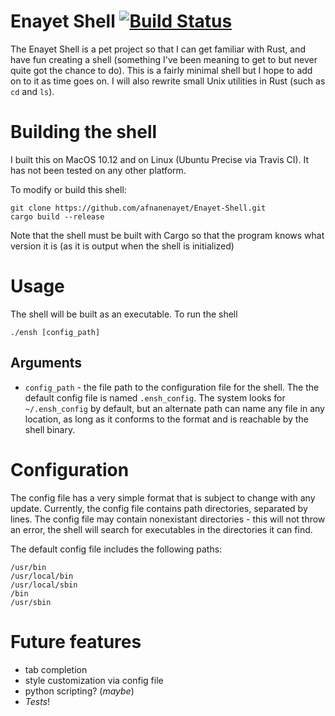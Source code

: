 # Enayet Shell [![Build Status](https://travis-ci.org/afnanenayet/Enayet-Shell.svg?branch=master)](https://travis-ci.org/afnanenayet/Enayet-Shell)

The Enayet Shell is a pet project so that I can get familiar with Rust, and 
have fun creating a shell (something I've been meaning to get to but never 
quite got the chance to do). This is a fairly minimal shell but I hope to 
add on to it as time goes on. I will also rewrite small Unix utilities 
in Rust (such as `cd` and `ls`).

# Building the shell

I built this on MacOS 10.12 and on Linux (Ubuntu Precise via Travis CI). It has
not been tested on any other platform.

To modify or build this shell:

    git clone https://github.com/afnanenayet/Enayet-Shell.git
    cargo build --release

Note that the shell must be built with Cargo so that the program knows what 
version it is (as it is output when the shell is initialized)

# Usage
The shell will be built as an executable. To run the shell

    ./ensh [config_path]

## Arguments
* `config_path` - the file path to the configuration file for the shell. The 
the default config file is named `.ensh_config`. The system looks for 
`~/.ensh_config` by default, but an alternate path can name any file in any 
location, as long as it conforms to the format and is reachable by the shell 
binary.

# Configuration

The config file has a very simple format that is subject to change with any 
update. Currently, the config file contains path directories, separated by 
lines. The config file may contain nonexistant directories - this will not 
throw an error, the shell will search for executables in the directories it 
can find.

The default config file includes the following paths:

    /usr/bin
    /usr/local/bin
    /usr/local/sbin
    /bin
    /usr/sbin

# Future features

* tab completion
* style customization via config file
* python scripting? (*maybe*)
* *Tests*!
